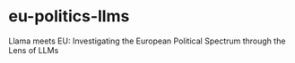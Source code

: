 # eu-politics-llms
Llama meets EU: Investigating the European Political Spectrum through the Lens of LLMs
